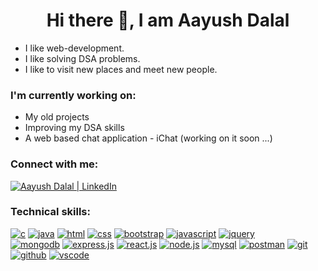 <h1 align="center">Hi there 👋, I am Aayush Dalal</h1>
<ul>
  <li>I like web-development.</li>
  <li>I like solving DSA problems.</li>
  <li>I like to visit new places and meet new people.</li>
</ul>

<h3>I'm currently working on:</h3>
<ul>
  <li>My old projects</li>
  <li>Improving my DSA skills</li>
  <li>A web based chat application - iChat (working on it soon ...)</li>
</ul>

<h3>Connect with me:</h3>
<p><a href="https://www.linkedin.com/in/aayushdalal"><img src="https://skillicons.dev/icons?i=linkedin" alt="Aayush Dalal | LinkedIn"/></a></p>

<h3>Technical skills:</h3>
<a href=""><img src="https://skillicons.dev/icons?i=c" alt="c" title="C"/></a>
<a href=""><img src="https://skillicons.dev/icons?i=java" alt="java" title="Java"/></a>
<a href=""><img src="https://skillicons.dev/icons?i=html" alt="html" title="HTML5"/></a>
<a href=""><img src="https://skillicons.dev/icons?i=css" alt="css" title="CSS3"/></a>
<a href=""><img src="https://skillicons.dev/icons?i=bootstrap" alt="bootstrap" title="Bootstrap"/></a>
<a href=""><img src="https://skillicons.dev/icons?i=js" alt="javascript" title="Javascript"/></a>
<a href=""><img src="https://skillicons.dev/icons?i=jquery" alt="jquery" title="jQuery"/></a>
<br/>
<a href=""><img src="https://skillicons.dev/icons?i=mongodb" alt="mongodb" title="mongoDB"/></a>
<a href=""><img src="https://skillicons.dev/icons?i=express" alt="express.js" title="express.js"/></a>
<a href=""><img src="https://skillicons.dev/icons?i=react" alt="react.js" title="react.js"/></a>
<a href=""><img src="https://skillicons.dev/icons?i=nodejs" alt="node.js" title="node.js"/></a>
<a href=""><img src="https://skillicons.dev/icons?i=mysql" alt="mysql" title="MySQL"/></a>
<a href=""><img src="https://skillicons.dev/icons?i=postman" alt="postman" title="Postman"/></a>
<a href=""><img src="https://skillicons.dev/icons?i=git" alt="git" title="Git"/></a>
<br/>
<a href=""><img src="https://skillicons.dev/icons?i=github" alt="github" title="Github"/></a>
<a href=""><img src="https://skillicons.dev/icons?i=vscode" alt="vscode" title="vs-code"/></a>
<!--
**aayush7908/aayush7908** is a ✨ _special_ ✨ repository because its `README.md` (this file) appears on your GitHub profile.

Here are some ideas to get you started:

- 🔭 I’m currently working on ...
- 🌱 I’m currently learning ...
- 👯 I’m looking to collaborate on ...
- 🤔 I’m looking for help with ...
- 💬 Ask me about ...
- 📫 How to reach me: ...
- 😄 Pronouns: ...
- ⚡ Fun fact: ...
-->
